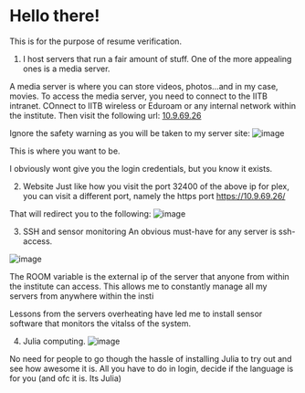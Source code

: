 # Hello there!

This is for the purpose of resume verification.
1) I host servers that run a fair amount of stuff. One of the more appealing ones is a media server.

A media server is where you can store videos, photos...and in my case, movies.
To access the media server, you need to connect to the IITB intranet.
COnnect to IITB wireless or Eduroam or any internal network within the institute. 
Then visit the following url:
[10.9.69.26](https://10.9.69.26:32400/web/index.html)

Ignore the safety warning as you will be taken to my server site:
![image](https://github.com/user-attachments/assets/dcd589a2-983b-4ff9-bd7e-b6311f48c05e)

This is where you want to be.

I obviously wont give you the login credentials, but you know it exists.


2) Website
Just like how you visit the port 32400 of the above ip for plex, you can visit a different port, namely the https port
https://10.9.69.26/

That will redirect you to the following: 
![image](https://github.com/user-attachments/assets/366c5357-ecb1-4c1d-a688-3afbbe66f4fa)



3) SSH and sensor monitoring
An obvious must-have for any server is ssh-access.

![image](https://github.com/user-attachments/assets/f17806a3-1198-4721-8bc2-3952f5f2c3f8)




The ROOM variable is the external ip of the server that anyone from within the institute can access. This allows me to constantly manage all my servers from anywhere within the insti


Lessons from the servers overheating have led me to install sensor software that monitors the vitalss of the system.





4) Julia computing.
![image](https://github.com/user-attachments/assets/3356c7bc-8f6c-40a8-b262-061e1df4b68c)


No need for people to go though the hassle of installing Julia to try out and see how awesome it is. All you have to do in login, decide if the language is for you (and ofc it is. Its Julia)



